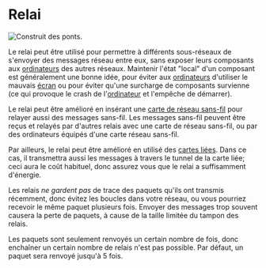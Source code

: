 # Relai

![Construit des ponts.](oredict:opencomputers:relay)

Le relai peut être utilisé pour permettre à différents sous-réseaux de s'envoyer des messages réseau entre eux, sans exposer leurs composants aux [ordinateurs](../general/computer.md) des autres réseaux. Maintenir l'état "local" d'un composant est généralement une bonne idée, pour éviter aux [ordinateurs](../general/computer.md) d'utiliser le mauvais [écran](screen1.md) ou pour éviter qu'une surcharge de composants survienne (ce qui provoque le crash de l'[ordinateur](../general/computer.md) et l'empêche de démarrer).

Le relai peut être amélioré en insérant une [carte de réseau sans-fil](../item/wlanCard1.md) pour relayer aussi des messages sans-fil. Les messages sans-fil peuvent être reçus et relayés par d'autres relais avec une carte de réseau sans-fil, ou par des ordinateurs équipés d'une carte réseau sans-fil.

Par ailleurs, le relai peut être amélioré en utilisé des [cartes liées](../item/linkedCard.md). Dans ce cas, il transmettra aussi les messages à travers le tunnel de la carte liée; ceci aura le coût habituel, donc assurez vous que le relai a suffisamment d'énergie.

Les relais *ne gardent pas* de trace des paquets qu'ils ont transmis récemment, donc évitez les boucles dans votre réseau, ou vous pourriez recevoir le même paquet plusieurs fois. Envoyer des messages trop souvent causera la perte de paquets, à cause de la taille limitée du tampon des relais.

Les paquets sont seulement renvoyés un certain nombre de fois, donc enchaîner un certain nombre de relais n'est pas possible. Par défaut, un paquet sera renvoyé jusqu'à 5 fois.
